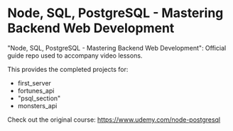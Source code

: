 # Node, SQL, PostgreSQL - Mastering Backend Web Development
"Node, SQL, PostgreSQL - Mastering Backend Web Development": Official guide repo used to accompany video lessons.

This provides the completed projects for:
- first_server
- fortunes_api
- "psql_section"
- monsters_api

Check out the original course: 
https://www.udemy.com/node-postgresql

